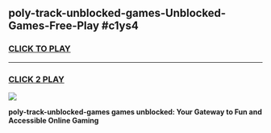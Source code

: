 
## poly-track-unblocked-games-Unblocked-Games-Free-Play #c1ys4
<h3>
<a href="https://us.freeplayer.one?title=poly-track-unblocked-games&ref=9M">CLICK TO PLAY</a></h3>
<hr>

<h3>
<a href="https://us.freeplayer.one?title=poly-track-unblocked-games&ref=9M">CLICK 2 PLAY</a>
  
</h3>

<a href="https://us.freeplayer.one?title=poly-track-unblocked-games&ref=9M"><img src="https://clearcache.store/games.png"></a>


**poly-track-unblocked-games games unblocked: Your Gateway to Fun and Accessible Online Gaming**
